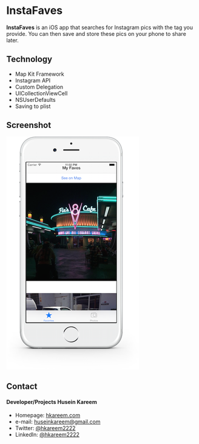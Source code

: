 InstaFaves
======
**InstaFaves** is an iOS app that searches for Instagram pics with the tag you provide. You can then save and store these pics on your phone to share later.

## Technology
* Map Kit Framework
* Instagram API
* Custom Delegation
* UICollectionViewCell
* NSUserDefaults
* Saving to plist

## Screenshot
![Screenshot iOS](/InstaFaves.png)

## Contact
#### Developer/Projects Husein Kareem
* Homepage: [hkareem.com](http://hkareem.com/)
* e-mail: [huseinkareem@gmail.com](mailto:huseinkareem@gmail.com)
* Twitter: [@hkareem2222](https://twitter.com/hkareem2222)
* LinkedIn: [@hkareem2222](https://www.linkedin.com/in/hkareem2222)